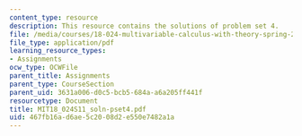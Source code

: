 ```yaml
---
content_type: resource
description: This resource contains the solutions of problem set 4.
file: /media/courses/18-024-multivariable-calculus-with-theory-spring-2011/467fb16ad6ae5c2008d2e550e7482a1a_MIT18_024S11_soln-pset4.pdf
file_type: application/pdf
learning_resource_types:
- Assignments
ocw_type: OCWFile
parent_title: Assignments
parent_type: CourseSection
parent_uid: 3631a006-d0c5-bcb5-684a-a6a205ff441f
resourcetype: Document
title: MIT18_024S11_soln-pset4.pdf
uid: 467fb16a-d6ae-5c20-08d2-e550e7482a1a
---
```

